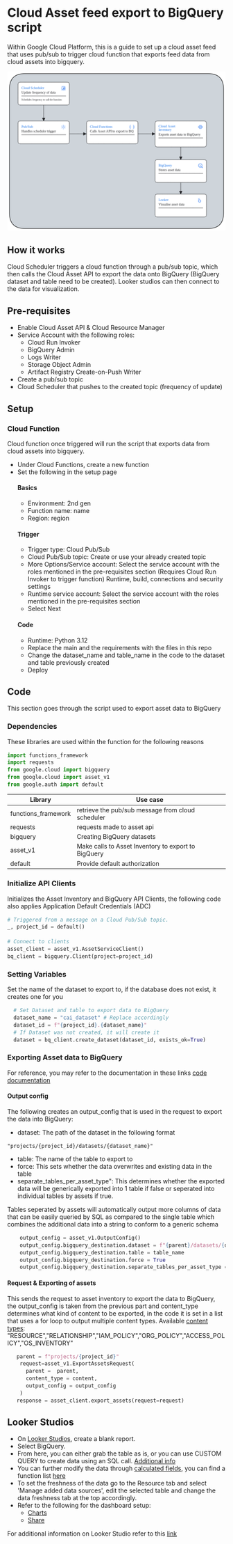 # Cloud Asset feed export to BigQuery script 

Within Google Cloud Platform, this is a guide to set up a cloud asset feed that uses pub/sub to trigger cloud function that exports feed data from cloud assets into bigquery.

![Architecture Diagram.](architecture.png)

## How it works
Cloud Scheduler triggers a cloud function through a pub/sub topic, which then calls the Cloud Asset API to export the data onto BigQuery (BigQuery dataset and table need to be created).
Looker studios can  then connect to the data for visualization.

## Pre-requisites
 - Enable Cloud Asset API & Cloud Resource Manager
 - Service Account with the following roles:
    - Cloud Run Invoker
    - BigQuery Admin
    - Logs Writer
    - Storage Object Admin
    - Artifact Registry Create-on-Push Writer
 - Create a pub/sub topic
 - Cloud Scheduler that pushes to the created topic (frequency of update)

## Setup

### Cloud Function
Cloud function once triggered will run the script that exports data from cloud assets into bigquery.

 - Under Cloud Functions, create a new function
 - Set the following in the setup page
    #### Basics
    - Environment: 2nd gen
    - Function name: name
    - Region: region
    #### Trigger
    - Trigger type: Cloud Pub/Sub
    - Cloud Pub/Sub topic: Create or use your already created topic
    - More Options/Service account: Select the service account with the roles mentioned in the pre-requisites section (Requires Cloud Run Invoker to trigger function)
    Runtime, build, connections and security settings
    - Runtime service account: Select the service account with the roles mentioned in the pre-requisites section
    - Select Next
    #### Code
    - Runtime: Python 3.12
    - Replace the main and the requirements with the files in this repo
    - Change the dataset_name and table_name in the code to the dataset and table previously created
    - Deploy

## Code
This section goes through the script used to export asset data to BigQuery

### Dependencies
These libraries are used within the function for the following reasons
```python
import functions_framework
import requests
from google.cloud import bigquery
from google.cloud import asset_v1
from google.auth import default
```
| Library                   | Use case                                                 |
|---------------------------|----------------------------------------------------------|
| functions_framework       | retrieve the pub/sub message from cloud scheduler        |
| requests                  | requests made to asset api                               |
| bigquery                  | Creating BigQuery datasets                               |
| asset_v1                  | Make calls to Asset Inventory to export to BigQuery      |
| default                   | Provide default authorization                            |

### Initialize API Clients

Initializes the Asset Inventory and BigQuery API Clients, the following code also applies Application Default Credentials (ADC)
```python
# Triggered from a message on a Cloud Pub/Sub topic.
_, project_id = default()

# Connect to clients
asset_client = asset_v1.AssetServiceClient()
bq_client = bigquery.Client(project=project_id)
```

### Setting Variables
Set the name of the dataset to export to, if the database does not exist, it creates one for you
```python
  # Set Dataset and table to export data to BigQuery
  dataset_name = "cai_dataset" # Replace accordingly
  dataset_id = f"{project_id}.{dataset_name}"
  # If Dataset was not created, it will create it
  dataset = bq_client.create_dataset(dataset_id, exists_ok=True)
```

### Exporting Asset data to BigQuery
For reference, you may refer to the documentation in these links [code](https://cloud.google.com/asset-inventory/docs/samples/asset-quickstart-export-assets-bigquery) [documentation](https://cloud.google.com/asset-inventory/docs/exporting-to-bigquery)
#### Output config
The following creates an output_config that is used in the request to export the data into BigQuery:
 - dataset: The path of the dataset in the following format
 ```
 "projects/{project_id}/datasets/{dataset_name}"
 ```
 - table: The name of the table to export to
 - force: This sets whether the data overwrites and existing data in the table 
 - separate_tables_per_asset_type": This determines whether the exported data will be generically exported into 1 table if false or seperated into individual tables by assets if true. 
 
 Tables seperated by assets will automatically output more columns of data that can be easily queried by SQL as compared to the single table which combines the additional data into a string to conform to a generic schema
```python
    output_config = asset_v1.OutputConfig()
    output_config.bigquery_destination.dataset = f"{parent}/datasets/{dataset_name}"
    output_config.bigquery_destination.table = table_name
    output_config.bigquery_destination.force = True
    output_config.bigquery_destination.separate_tables_per_asset_type = True
```

#### Request & Exporting of assets
This sends the request to asset inventory to export the data to BigQuery,
the output_config is taken from the previous part and content_type determines what kind of content to be exported, in the code it is set in a list that uses a for loop to output multiple content types.
Available [content types](https://cloud.google.com/asset-inventory/docs/overview#content_types): 
"RESOURCE","RELATIONSHIP","IAM_POLICY","ORG_POLICY","ACCESS_POLICY","OS_INVENTORY"
```python
   parent = f"projects/{project_id}"   
    request=asset_v1.ExportAssetsRequest(
      parent =  parent,
      content_type = content,
      output_config = output_config
    )
   response = asset_client.export_assets(request=request)
```

## Looker Studios
- On [Looker Studios](https://lookerstudio.google.com/), create a blank report.
- Select BigQuery.
- From here, you can either grab the table as is, or you can use CUSTOM QUERY to create data using an SQL call. [Additional info](https://support.google.com/looker-studio/answer/6370296?hl=en&ref_topic=10587734&sjid=4576648556961219928-AP#zippy=%2Cin-this-article)
- You can further modify the data through [calculated fields](https://support.google.com/looker-studio/answer/9152828?hl=en), you can find a function list [here](https://support.google.com/looker-studio/table/6379764?hl=en)
- To set the freshness of the data go to the Resource tab and select 'Manage added data sources', edit the selected table and change the data freshness tab at the top accordingly.
- Refer to the following for the dashboard setup:
   - [Charts](https://support.google.com/looker-studio/answer/6293184#zippy=%2Cin-this-article)
   - [Share](https://support.google.com/looker-studio/answer/6296080?hl=en&ref_topic=6289358&sjid=4576648556961219928-AP#zippy=%2Cin-this-article)

For additional information on Looker Studio refer to this [link](https://support.google.com/looker-studio/topic/9170843?hl=en&ref_topic=12398462&sjid=4576648556961219928-AP)